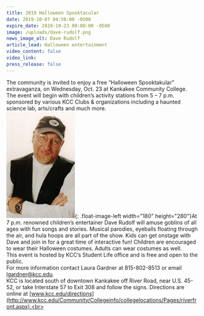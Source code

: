 ```yaml
---
title: 2019 Halloween Spooktacular
date: 2019-10-07 04:58:00 -0500
expire_date: 2019-10-23 00:00:00 -0500
image: /uploads/dave-rudolf.png
news_image_alt: Dave Rudolf
article_lead: Halloween entertainment
video_content: false
video_link:
press_release: false
---
```


The community is invited to enjoy a free “Halloween Spooktakular” extravaganza, on Wednesday, Oct. 23 at Kankakee Community College.<br>The event will begin with children’s activity stations from 5 – 7 p.m. sponsored by various KCC Clubs & organizations including a haunted science lab, arts/crafts and much more.<br>![](/uploads/dave-rudolf.png){: .float-image-left width="180" height="280"}At 7 p.m. renowned children’s entertainer Dave Rudolf will amuse goblins of all ages with fun songs and stories. Musical parodies, eyeballs floating through the air, and hula hoops are all part of the show. Kids can get onstage with Dave and join in for a great time of interactive fun\! Children are encouraged to wear their Halloween costumes. Adults can wear costumes as well.<br>This event is hosted by KCC’s Student Life office and is free and open to the public.<br>For more information contact Laura Gardner at 815-802-8513 or email [lgardner@kcc.edu](mailto:lgardner@kcc.edu).<br>KCC is located south of downtown Kankakee off River Road, near U.S. 45-52, or take Interstate 57 to Exit 308 and follow the signs. Directions are online at [www.kcc.edu/directions](http://www.kcc.edu/Community/Collegeinfo/collegelocations/Pages/riverfront.aspx).<br>&nbsp;